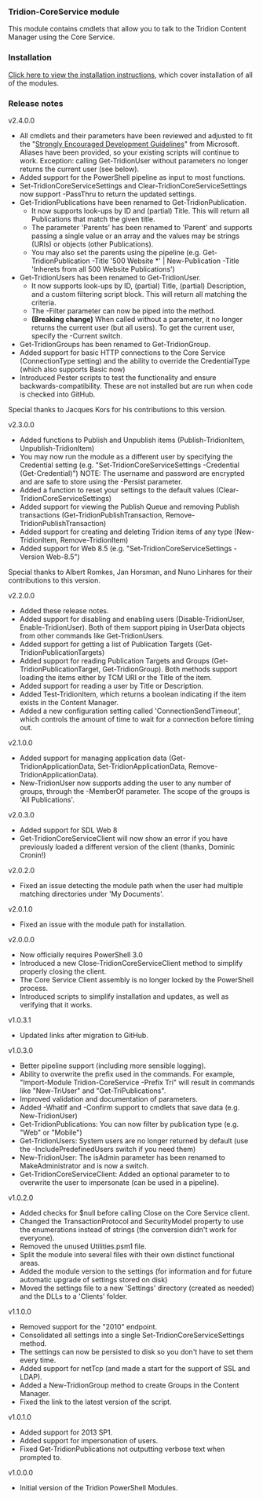 ### Tridion-CoreService module

This module contains cmdlets that allow you to talk to the Tridion Content Manager using the Core Service.


### Installation
[Click here to view the installation instructions](https://github.com/pkjaer/tridion-powershell-modules/), which cover installation of all of the modules.


### Release notes

v2.4.0.0

 - All cmdlets and their parameters have been reviewed and adjusted to fit the "[Strongly Encouraged Development Guidelines](https://msdn.microsoft.com/en-us/library/dd878270%28v=vs.85%29.aspx)" from Microsoft. 
   Aliases have been provided, so your existing scripts will continue to work. Exception: calling Get-TridionUser without parameters no longer returns the current user (see below).
 - Added support for the PowerShell pipeline as input to most functions.
 - Set-TridionCoreServiceSettings and Clear-TridionCoreServiceSettings now support -PassThru to return the updated settings.
 - Get-TridionPublications have been renamed to Get-TridionPublication.
	 - It now supports look-ups by ID and (partial) Title. This will return all Publications that match the given title.
	 - The parameter 'Parents' has been renamed to 'Parent' and supports passing a single value or an array and the values may be strings (URIs) or objects (other Publications).
	 - You may also set the parents using the pipeline (e.g. Get-TridionPublication -Title '500 Website *' | New-Publication -Title 'Inherets from all 500 Website Publications')
 - Get-TridionUsers has been renamed to Get-TridionUser.
     - It now supports look-ups by ID, (partial) Title, (partial) Description, and a custom filtering script block. This will return all matching the criteria.
     - The -Filter parameter can now be piped into the method. 
	 - **(Breaking change)** When called without a parameter, it no longer returns the current user (but all users). To get the current user, specify the -Current switch.
 - Get-TridionGroups has been renamed to Get-TridionGroup.
 - Added support for basic HTTP connections to the Core Service (ConnectionType setting) and the ability to override the CredentialType (which also supports Basic now)
 - Introduced Pester scripts to test the functionality and ensure backwards-compatibility. These are not installed but are run when code is checked into GitHub.
	
Special thanks to Jacques Kors for his contributions to this version.
	
v2.3.0.0

- Added functions to Publish and Unpublish items (Publish-TridionItem, Unpublish-TridionItem)
- You may now run the module as a different user by specifying the Credential setting (e.g. "Set-TridionCoreServiceSettings -Credential (Get-Credential)")
   NOTE: The username and password are encrypted and are safe to store using the -Persist parameter.
- Added a function to reset your settings to the default values (Clear-TridionCoreServiceSettings)
- Added support for viewing the Publish Queue and removing Publish transactions (Get-TridionPublishTransaction, Remove-TridionPublishTransaction)
- Added support for creating and deleting Tridion items of any type (New-TridionItem, Remove-TridionItem)
- Added support for Web 8.5 (e.g. "Set-TridionCoreServiceSettings -Version Web-8.5")

Special thanks to Albert Romkes, Jan Horsman, and Nuno Linhares for their contributions to this version.


v2.2.0.0

- Added these release notes.
- Added support for disabling and enabling users (Disable-TridionUser, Enable-TridionUser). 
  Both of them support piping in UserData objects from other commands like Get-TridionUsers.
- Added support for getting a list of Publication Targets (Get-TridionPublicationTargets)
- Added support for reading Publication Targets and Groups (Get-TridionPublicationTarget, Get-TridionGroup). 
  Both methods support loading the items either by TCM URI or the Title of the item.
- Added support for reading a user by Title or Description.
- Added Test-TridionItem, which returns a boolean indicating if the item exists in the Content Manager.
- Added a new configuration setting called 'ConnectionSendTimeout', which controls the amount of time to wait for a connection before timing out.


v2.1.0.0

- Added support for managing application data (Get-TridionApplicationData, Set-TridionApplicationData, Remove-TridionApplicationData). 
- New-TridionUser now supports adding the user to any number of groups, through the -MemberOf parameter. The scope of the groups is 'All Publications'.


v2.0.3.0

- Added support for SDL Web 8
- Get-TridionCoreServiceClient will now show an error if you have previously loaded a different version of the client (thanks, Dominic Cronin!)


v2.0.2.0

- Fixed an issue detecting the module path when the user had multiple matching directories under 'My Documents'.


v2.0.1.0

- Fixed an issue with the module path for installation.


v2.0.0.0

- Now officially requires PowerShell 3.0
- Introduced a new Close-TridionCoreServiceClient method to simplify properly closing the client.
- The Core Service Client assembly is no longer locked by the PowerShell process.
- Introduced scripts to simplify installation and updates, as well as verifying that it works.


v1.0.3.1

- Updated links after migration to GitHub.


v1.0.3.0

- Better pipeline support (including more sensible logging).
- Ability to overwrite the prefix used in the commands. 
  For example, "Import-Module Tridion-CoreService -Prefix Tri" will result in commands like "New-TriUser" and "Get-TriPublications".
- Improved validation and documentation of parameters.
- Added -WhatIf and -Confirm support to cmdlets that save data (e.g. New-TridionUser)
- Get-TridionPublications: You can now filter by publication type (e.g. "Web" or "Mobile")
- Get-TridionUsers: System users are no longer returned by default (use the -IncludePredefinedUsers switch if you need them)
- New-TridionUser: The isAdmin parameter has been renamed to MakeAdministrator and is now a switch.
- Get-TridionCoreServiceClient: Added an optional parameter to  to overwrite the user to impersonate (can be used in a pipeline).


v1.0.2.0

- Added checks for $null before calling Close on the Core Service client.
- Changed the TransactionProtocol and SecurityModel property to use the enumerations instead of strings (the conversion didn't work for everyone).
- Removed the unused Utilities.psm1 file.
- Split the module into several files with their own distinct functional areas.
- Added the module version to the settings (for information and for future automatic upgrade of settings stored on disk)
- Moved the settings file to a new 'Settings' directory (created as needed) and the DLLs to a 'Clients' folder.


v1.1.0.0

- Removed support for the "2010" endpoint.
- Consolidated all settings into a single Set-TridionCoreServiceSettings method.
- The settings can now be persisted to disk so you don't have to set them every time.
- Added support for netTcp (and made a start for the support of SSL and LDAP).
- Added a New-TridionGroup method to create Groups in the Content Manager.
- Fixed the link to the latest version of the script.


v1.0.1.0

- Added support for 2013 SP1.
- Added support for impersonation of users.
- Fixed Get-TridionPublications not outputting verbose text when prompted to.


v1.0.0.0

- Initial version of the Tridion PowerShell Modules.
